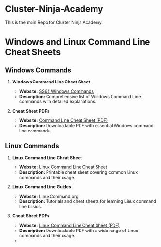 # Cluster-Ninja-Academy
This is the main Repo for Cluster Ninja Academy.



# **Windows and Linux Command Line Cheat Sheets**

## **Windows Commands**

1. **Windows Command Line Cheat Sheet**
   - **Website:** [SS64 Windows Commands](https://ss64.com/nt/)
   - **Description:** Comprehensive list of Windows Command Line commands with detailed explanations.

2. **Cheat Sheet PDFs**
   - **Website:** [Command Line Cheat Sheet (PDF)](https://www.cheatography.com/davechild/cheat-sheets/windows-command-line/)
   - **Description:** Downloadable PDF with essential Windows command line commands.

## **Linux Commands**

1. **Linux Command Line Cheat Sheet**
   - **Website:** [Linux Command Line Cheat Sheet](https://www.cheatography.com/davechild/cheat-sheets/linux-command-line/)
   - **Description:** Printable cheat sheet covering common Linux commands and their usage.

2. **Linux Command Line Guides**
   - **Website:** [LinuxCommand.org](http://linuxcommand.org/)
   - **Description:** Tutorials and cheat sheets for learning Linux command line basics.

3. **Cheat Sheet PDFs**
   - **Website:** [Linux Command Line Cheat Sheet (PDF)](https://www.cheatography.com/davechild/cheat-sheets/linux-command-line/)
   - **Description:** Downloadable PDF with a wide range of Linux commands and their usage.
   - 
